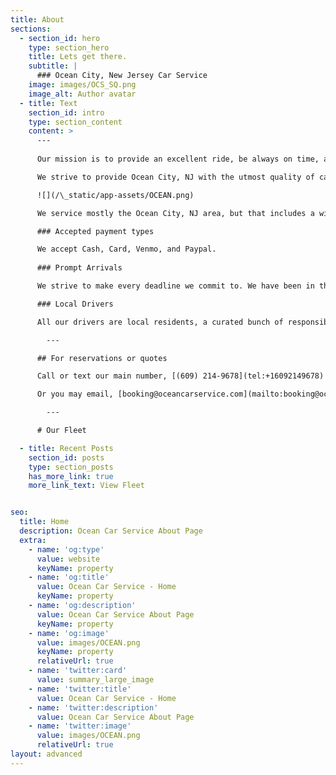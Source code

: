 ```yaml
---
title: About
sections:
  - section_id: hero
    type: section_hero
    title: Lets get there.
    subtitle: |
      ### Ocean City, New Jersey Car Service
    image: images/OCS_SQ.png
    image_alt: Author avatar
  - title: Text
    section_id: intro
    type: section_content
    content: >
      ---
      
      Our mission is to provide an excellent ride, be always on time, and never miss a deadline.

      We strive to provide Ocean City, NJ with the utmost quality of car service.

      ![](/\_static/app-assets/OCEAN.png)

      We service mostly the Ocean City, NJ area, but that includes a wide radius of most of the Atlantic County region, as well as the Ocean County region. However, we do specialize in airport and city trips, going to mostly New York and Philadelphia.

      ### Accepted payment types

      We accept Cash, Card, Venmo, and Paypal.
 
      ### Prompt Arrivals

      We strive to make every deadline we commit to. We have been in this business a long time, and we do not make commitments we can't keep.

      ### Local Drivers

      All our drivers are local residents, a curated bunch of responsible individuals. We have made many friends in this industry over the years, and we would love to get to know you as well!

        ---

      ## For reservations or quotes

      Call or text our main number, [(609) 214-9678](tel:+16092149678)

      Or you may email, [booking@oceancarservice.com](mailto:booking@oceancarservice.com)

        ---

      # Our Fleet

  - title: Recent Posts
    section_id: posts
    type: section_posts
    has_more_link: true
    more_link_text: View Fleet


seo:
  title: Home
  description: Ocean Car Service About Page
  extra:
    - name: 'og:type'
      value: website
      keyName: property
    - name: 'og:title'
      value: Ocean Car Service - Home
      keyName: property
    - name: 'og:description'
      value: Ocean Car Service About Page
      keyName: property
    - name: 'og:image'
      value: images/OCEAN.png
      keyName: property
      relativeUrl: true
    - name: 'twitter:card'
      value: summary_large_image
    - name: 'twitter:title'
      value: Ocean Car Service - Home
    - name: 'twitter:description'
      value: Ocean Car Service About Page
    - name: 'twitter:image'
      value: images/OCEAN.png
      relativeUrl: true
layout: advanced
---
```

